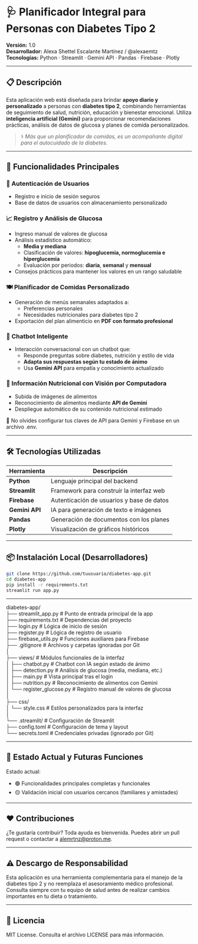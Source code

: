 # 🩺 Planificador Integral para Personas con Diabetes Tipo 2

**Versión:** 1.0  
**Desarrollador:** Alexa Shettel Escalante Martínez / @alexaemtz  
**Tecnologías:** Python · Streamlit · Gemini API · Pandas · Firebase · Plotly

---

## 📋 Descripción

Esta aplicación web está diseñada para brindar **apoyo diario y personalizado** a personas con **diabetes tipo 2**, combinando herramientas de seguimiento de salud, nutrición, educación y bienestar emocional. Utiliza **inteligencia artificial (Gemini)** para proporcionar recomendaciones prácticas, análisis de datos de glucosa y planes de comida personalizados.

> ⚕️ *Más que un planificador de comidas, es un acompañante digital para el autocuidado de la diabetes.*

---

## 🚀 Funcionalidades Principales

### 🔐 Autenticación de Usuarios
- Registro e inicio de sesión seguros
- Base de datos de usuarios con almacenamiento personalizado

### 📈 Registro y Análisis de Glucosa
- Ingreso manual de valores de glucosa
- Análisis estadístico automático:
  - **Media y mediana**
  - Clasificación de valores: **hipoglucemia, normoglucemia e hiperglucemia**
  - Evaluación por periodos: **diaria**, **semanal** y **mensual**
- Consejos prácticos para mantener los valores en un rango saludable

### 🍽️ Planificador de Comidas Personalizado
- Generación de menús semanales adaptados a:
  - Preferencias personales
  - Necesidades nutricionales para diabetes tipo 2
- Exportación del plan alimenticio en **PDF con formato profesional**

### 🧠 Chatbot Inteligente
- Interacción conversacional con un chatbot que:
  - Responde preguntas sobre diabetes, nutrición y estilo de vida
  - **Adapta sus respuestas según tu estado de ánimo**
  - Usa **Gemini API** para empatía y conocimiento actualizado

### 🧾 Información Nutricional con Visión por Computadora
- Subida de imágenes de alimentos
- Reconocimiento de alimentos mediante **API de Gemini**
- Despliegue automático de su contenido nutricional estimado

🔑 No olvides configurar tus claves de API para Gemini y Firebase en un archivo .env.

---

## 🛠️ Tecnologías Utilizadas

| Herramienta          | Descripción                                |
|----------------------|--------------------------------------------|
| **Python**           | Lenguaje principal del backend             |
| **Streamlit**        | Framework para construir la interfaz web   |
| **Firebase**         | Autenticación de usuarios y base de datos  |
| **Gemini API**       | IA para generación de texto e imágenes     |
| **Pandas**           | Generación de documentos con los planes    |
| **Plotly**           | Visualización de gráficos históricos       |

---

## 📦 Instalación Local (Desarrolladores)

```bash
git clone https://github.com/tuusuario/diabetes-app.git
cd diabetes-app
pip install -r requirements.txt
streamlit run app.py
```
---

diabetes-app/  
├── streamlit_app.py              # Punto de entrada principal de la app  
├── requirements.txt              # Dependencias del proyecto  
├── login.py                      # Lógica de inicio de sesión  
├── register.py                   # Lógica de registro de usuario  
├── firebase_utils.py             # Funciones auxiliares para Firebase  
├── .gitignore                    # Archivos y carpetas ignoradas por Git  
│  
├── views/                        # Módulos funcionales de la interfaz  
│   ├── chatbot.py                # Chatbot con IA según estado de ánimo  
│   ├── detection.py             # Análisis de glucosa (media, mediana, etc.)  
│   ├── main.py                   # Vista principal tras el login  
│   ├── nutrition.py              # Reconocimiento de alimentos con Gemini  
│   └── register_glucose.py       # Registro manual de valores de glucosa  
│  
├── css/  
│   └── style.css                 # Estilos personalizados para la interfaz  
│  
└── .streamlit/                   # Configuración de Streamlit  
    ├── config.toml               # Configuración de tema y layout  
    └── secrets.toml              # Credenciales privadas (ignorado por Git)  

---

## 📍 Estado Actual y Futuras Funciones
Estado actual:
- 🟢 Funcionalidades principales completas y funcionales
- 🟡 Validación inicial con usuarios cercanos (familiares y amistades)

---

## ❤️ Contribuciones
¿Te gustaría contribuir? Toda ayuda es bienvenida. Puedes abrir un pull request o contactar a alemrtnz@proton.me.

---

## ⚠️ Descargo de Responsabilidad
Esta aplicación es una herramienta complementaria para el manejo de la diabetes tipo 2 y no reemplaza el asesoramiento médico profesional. Consulta siempre con tu equipo de salud antes de realizar cambios importantes en tu dieta o tratamiento.

---

## 📄 Licencia
MIT License. Consulta el archivo LICENSE para más información.
